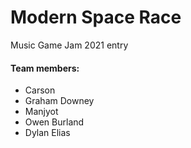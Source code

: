 # Modern Space Race

Music Game Jam 2021 entry

#### Team members:
- Carson 
- Graham Downey
- Manjyot
- Owen Burland
- Dylan Elias
